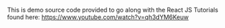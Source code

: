 This is demo source code provided to go along with the React JS Tutorials found here:
https://www.youtube.com/watch?v=qh3dYM6Keuw
